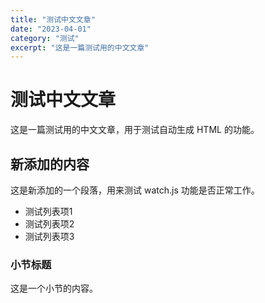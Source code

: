 ```yaml
---
title: "测试中文文章"
date: "2023-04-01"
category: "测试"
excerpt: "这是一篇测试用的中文文章"
---
```


# 测试中文文章

这是一篇测试用的中文文章，用于测试自动生成 HTML 的功能。

## 新添加的内容

这是新添加的一个段落，用来测试 watch.js 功能是否正常工作。

- 测试列表项1
- 测试列表项2
- 测试列表项3

### 小节标题

这是一个小节的内容。 